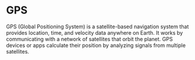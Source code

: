 # GPS
GPS (Global Positioning System) is a satellite-based navigation system that provides location, time, and velocity data anywhere on Earth. It works by communicating with a network of satellites that orbit the planet. GPS devices or apps calculate their position by analyzing signals from multiple satellites.
